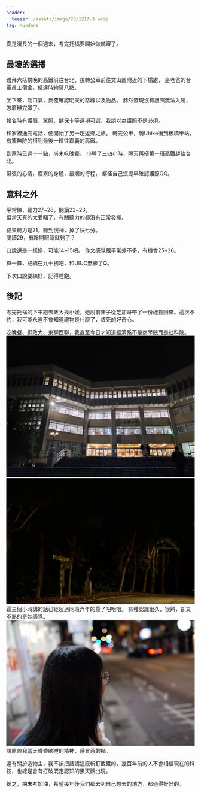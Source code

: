 ```yaml
---
header:
  teaser: /assets/image/23/1217-3.webp
tag: Mundane
---
```


真是漫長的一個週末，考完托福要開始做備審了。

## 最壞的選擇

禮拜六搭傍晚的高鐵前往台北，後轉公車前往文山區附近的下榻處，
是老爸的台電員工宿舍，抵達時約莫八點。

坐下來，喘口氣，反覆確認明天的路線以及物品。
赫然發現沒有護照無法入場，怎麼辦完蛋了。

報名時有護照、駕照、健保卡等選項可選，我誤以為護照不是必須。

和家裡通完電話，便開始了另一趟返鄉之旅。
轉完公車，騎Ubike衝到板橋車站，
有驚無險的搭到最後一班往嘉義的高鐵。  

到家時已過十一點，尚未吃晚餐。
小睡了三四小時，隔天再搭第一班高鐵趕往台北。  

緊張的心情，疲累的身體，最爛的行程，
都怪自己沒提早確認護照QQ。

## 意料之外

平常練，聽力27~28，閱讀22~23，  
但當天真的太愛睏了，有關聽力的都沒有正常發揮。

結果聽力是21，聽到恍神，掉了快七分。  
閱讀29，有睜開眼睛就夠了？

口說還是一樣慘，可能14~15吧。
作文感覺跟平常差不多，有機會25~26。

算一算，成績在九十初吧，和UIUC無緣了Q。

下次口說要練好，記得睡飽。

## 後記

考完托福的下午跑去政大找小媛，她說前陣子從芝加哥帶了一份禮物回來。這次不約，我可能永遠不會知道禮物是什麼了，該死的好奇心。

吃晚餐、逛政大、東聊西聊，我直至今日才知道經濟系不是商學院而是社科院。
![](/assets/image/23/1217-1.webp)
![](/assets/image/23/1217-2.webp)
這三個小時講的話已經超過同班六年的量了吧哈哈。
有種認識很久，很熟，卻又不熟的奇妙感覺。
![](/assets/image/23/1217-3.webp)
請原諒我當天昏昏欲睡的精神，感冒惹的禍。

還有關於造物主，我不該把話講這麼斬釘截鐵的，幾百年前的人不會相信現在的科技，也總是會有打破既定認知的黑天鵝出現。

總之，期末考加油，希望幾年後我們都去到自己想去的地方，都過得好好的。
